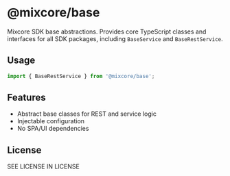 
# @mixcore/base

Mixcore SDK base abstractions. Provides core TypeScript classes and interfaces for all SDK packages, including `BaseService` and `BaseRestService`.

## Usage

```ts
import { BaseRestService } from '@mixcore/base';
```

## Features
- Abstract base classes for REST and service logic
- Injectable configuration
- No SPA/UI dependencies

## License
SEE LICENSE IN LICENSE
